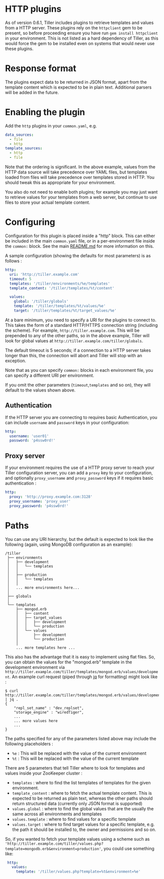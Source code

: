 # HTTP plugins

As of version 0.6.1, Tiller includes plugins to retrieve templates and values from a HTTP server. These plugins rely on the `httpclient` gem to be present, so before proceeding ensure you have run `gem install httpclient` in your environment. This is not listed as a hard dependency of Tiller, as this would force the gem to be installed even on systems that would never use these plugins.

# Response format
The plugins expect data to be returned in JSON format, apart from the template content which is expected to be in plain text. Additional parsers will be added in the future.

# Enabling the plugin
Add the `http` plugins in your `common.yaml`, e.g.

```yaml 
data_sources:
  - file
  - http
template_sources:
  - http
  - file
```

Note that the ordering is significant. In the above example, values from the HTTP data source will take precedence over YAML files, but templates loaded from files will take precedence over templates stored in HTTP. You should tweak this as appropriate for your environment.

You also do not need to enable both plugins; for example you may just want to retrieve values for your templates from a web server, but continue to use files to store your actual template content.

# Configuring
Configuration for this plugin is placed inside a "http" block. This can either be included in the main `common.yaml` file, or in a per-environment file inside the `common:` block. See the main [README.md](https://github.com/markround/tiller/blob/master/README.md#common-configuration) for more information on this. 

A sample configuration (showing the defaults for most parameters) is as follows :

```yaml
http:
  uri: 'http://tiller.example.com'
  timeout: 5
  templates: '/tiller/environments/%e/templates'
  template_content: '/tiller/templates/%t/content'

  values:
    global: '/tiller/globals'
    template: '/tiller/templates/%t/values/%e'
    target: '/tiller/templates/%t/target_values/%e'
```

At a bare minimum, you need to specify a URI for the plugins to connect to. This takes the form of a standard HTTP/HTTPS connection string (including the scheme). For example, `http://tiller.example.com`. This will be prepended to any of the other paths, so in the above example, Tiller will look for global values at `http://tiller.example.com/tiller/globals`. 

The default timeout is 5 seconds; if a connection to a HTTP server takes longer than this, the connection will abort and Tiller will stop with an exception.

Note that as you can specify `common:` blocks in each environment file, you can specify a different URI per environment. 

If you omit the other parameters (`timeout`,`templates` and so on), they will default to the values shown above. 

## Authentication
If the HTTP server you are connecting to requires basic Authentication, you can include `username` and `password` keys in your configuration:

```yaml
http:
  username: 'user01'
  password: 'p4ssw0rd!'
```

## Proxy server
If your environment requires the use of a HTTP proxy server to reach your Tiller configuration server, you can add a `proxy` key to your configuration, and optionally `proxy_username` and `proxy_password` keys if it requires basic authentication :

```yaml
http:
  proxy: 'http://proxy.example.com:3128'
  proxy_username: 'proxy_user'
  proxy_password: 'p4ssw0rd!'
```


# Paths
You can use any URI hierarchy, but the default is expected to look like the following (again, using MongoDB configuration as an example):

	/tiller
	 ├── environments
	 │   ├── development
	 │   │   └── templates
	 │   │
	 │   ├── production
	 │   │   └── templates
	 │   │
	 │   ... more environments here...
	 │
	 ├── globals
	 │
	 └── templates
	     ├── mongod.erb
	     │   ├── content
	     │   ├── target_values
	     │   │   ├── development
	     │   │   └── production
	     │   └── values
	     │       ├── development
	     │       └── production
	     │
	     ... more templates here ...

This also has the advantage that it is easy to implement using flat files. So, you can obtain the values for the "mongod.erb" template in the development environment via `http://tiller.example.com/tiller/templates/mongod.erb/values/development`. An example curl request (piped through [jq](http://stedolan.github.io/jq/) for formatting) might look like :

```
$ curl http://tiller.example.com/tiller/templates/mongod.erb/values/development | jq .
{
	"repl_set_name" : "dev_replset",
	"storage_engine" : "wiredTiger",
	...
	... more values here
	...
}

```

The paths specified for any of the parameters listed above may include the following placeholders :

* `%e` : This will be replaced with the value of the current environment
* `%t` : This will be replaced with the value of the current template

There are 5 parameters that tell Tiller where to look for templates and values inside your ZooKeeper cluster :

* `templates` : where to find the list templates of templates for the given environment. 
* `template_content` : where to fetch the actual template content. This is expected to be returned as plain text, whereas the other paths should return structured data (currently only JSON format is supported) 
* `values.global` : where to find the global values that are the usually the same across all environments and templates
* `values.template` : where to find values for a specific template
* `values.target` : where to find target values for a specific template, e.g. the path it should be installed to, the owner and permissions and so on.


So, if you wanted to fetch your template values using a scheme such as `'http://tiller.example.com/tiller/values.php?template=mongodb.erb&environment=production'`, you could use something like:

```yaml
 http: 
   values:
     template: '/tiller/values.php?template=%t&environment=%e'
```

